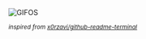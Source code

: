 <div align="justify">
<picture>
    <source media="(prefers-color-scheme: dark)" srcset="https://i.ibb.co/k0TpNCp/output-gif.gif">
    <source media="(prefers-color-scheme: light)" srcset="https://i.ibb.co/k0TpNCp/output-gif.gif">
    <img alt="GIFOS" src="https://i.ibb.co/k0TpNCp/output-gif.gif">
</picture>

<sub><i>inspired from [x0rzavi/github-readme-terminal](https://github.com/x0rzavi/github-readme-terminal)</i></sub>

</div>

<!-- Image deletion URL: https://ibb.co/ZKr3qD3/69dd082c61c3804fec4bd0675a7a1950 -->